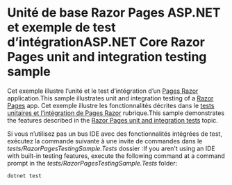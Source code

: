 # <a name="aspnet-core-razor-pages-unit-and-integration-testing-sample"></a><span data-ttu-id="619f2-101">Unité de base Razor Pages ASP.NET et exemple de test d’intégration</span><span class="sxs-lookup"><span data-stu-id="619f2-101">ASP.NET Core Razor Pages unit and integration testing sample</span></span>

<span data-ttu-id="619f2-102">Cet exemple illustre l’unité et le test d’intégration d’un [Pages Razor](https://docs.microsoft.com/aspnet/core/mvc/razor-pages) application.</span><span class="sxs-lookup"><span data-stu-id="619f2-102">This sample illustrates unit and integration testing of a [Razor Pages](https://docs.microsoft.com/aspnet/core/mvc/razor-pages) app.</span></span> <span data-ttu-id="619f2-103">Cet exemple illustre les fonctionnalités décrites dans le [tests unitaires et l’intégration de Pages Razor](https://docs.microsoft.com/aspnet/core/testing/razor-pages-testing) rubrique.</span><span class="sxs-lookup"><span data-stu-id="619f2-103">This sample demonstrates the features described in the [Razor Pages unit and integration tests](https://docs.microsoft.com/aspnet/core/testing/razor-pages-testing) topic.</span></span>

<span data-ttu-id="619f2-104">Si vous n’utilisez pas un bus IDE avec des fonctionnalités intégrées de test, exécutez la commande suivante à une invite de commandes dans le *tests/RazorPagesTestingSample.Tests* dossier :</span><span class="sxs-lookup"><span data-stu-id="619f2-104">If you aren't using an IDE with built-in testing features, execute the following command at a command prompt in the *tests/RazorPagesTestingSample.Tests* folder:</span></span>

```console
dotnet test
```
